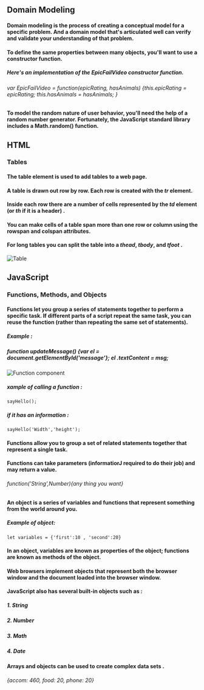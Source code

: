 ## Domain Modeling
#### Domain modeling is the process of creating a conceptual model for a specific problem. And a domain model that's articulated well can verify and validate your understanding of that problem.
#### To define the same properties between many objects, you'll want to use a constructor function.
##### Here's an implementation of the EpicFailVideo constructor function.
###### var EpicFailVideo = function(epicRating, hasAnimals) {this.epicRating = epicRating; this.hasAnimals = hasAnimals; } 

#### To model the random nature of user behavior, you'll need the help of a random number generator. Fortunately, the JavaScript standard library includes a Math.random() function.


## HTML 
### Tables
#### The **table** element is used to add tables to a web page.
#### A table is drawn out row by row. Each row is created with the *tr* element.
#### Inside each row there are a number of cells represented by the *td* element (or *th* if it is a header) .
#### You can make cells of a table span more than one row or column using the rowspan and colspan attributes.
#### For long tables you can split the table into a *thead*, *tbody*, and *tfoot* .
![Table](https://a.ilovecoding.org/img/table-all-about-creating-simple-to-complex-html-tables-sc18.png)


## JavaScript
### Functions, Methods, and Objects
#### Functions let you group a series of statements together to perform a  specific task. If different parts of a script repeat the same task, you can  reuse the function (rather than repeating the same set of statements). 
##### Example : 
##### *function updateMessage() {var el = document.getElementByld('message'}; el .textContent = msg;*

![Function component](https://res.cloudinary.com/practicaldev/image/fetch/s--OKK_5-yp--/c_limit%2Cf_auto%2Cfl_progressive%2Cq_auto%2Cw_880/https://raddevon.com/wp-content/uploads/2019/07/function-declaration-diagram-1024x282.png)

##### xample of calling a function :
`sayHello();`
##### if it has an information :
`sayHello('Width','height');`

#### Functions allow you to group a set of related statements together that represent a single task. 
#### Functions can take parameters (informatiorJ required to do their job) and may return a value.
###### function('String',Number){any thing you want}

#### An object is a series of variables and functions that represent something from the world around you.
##### Example of object:
`let variables = {'first':10 , 'second':20} ` 
#### In an object, variables are known as properties of the object; functions are known as methods of the object. 
#### Web browsers implement objects that represent both the browser window and the document loaded into the browser window. 

#### JavaScript also has several built-in objects such as :
##### 1. String
##### 2. Number 
##### 3. Math
##### 4. Date

#### Arrays and objects can be used to create complex data sets .
###### {accom: 460, food: 20, phone: 20} 